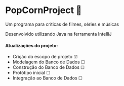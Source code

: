 # PopCornProject 🍿
Um programa para críticas de filmes, séries e músicas

Desenvolvido utilizando Java na ferramenta IntelliJ

<h4>Atualizações do projeto:</h4>

<ul>
  <li>Crição do escopo de projeto ☑</li> 
  <li>Modelagem do Banco de Dados ☐</li> 
  <li>Construção do Banco de Dados ☐</li> 
  <li>Protótipo inicial ☐</li> 
  <li>Integração ao Banco de Dados ☐</li>
</ul>
